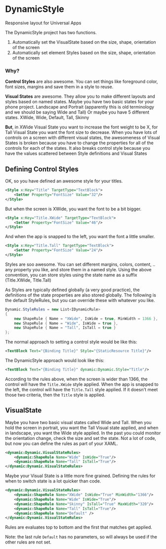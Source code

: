 # DynamicStyle #

Responsive layout for Universal Apps

The DynamicStyle project has two functions.

1. Automatically set the VisualState based on the size, shape, orientation of the screen
2. Automatically set element Styles based on the size, shape, orientation of the screen

### Why? ###
**Control Styles** are also awesome. You can set things like foreground color, font sizes, margins and save them in a style to reuse.

**Visual States** are awesome.  They allow you to make different layouts and styles based on named states.
Maybe you have two basic states for your phone project.  Landscape and Portrait (apparently this is old terminology and we should be saying Wide and Tall)
Or maybe you have 5 different states.  XWide, Wide, Default, Tall, Skinny

**But**, in XWide Visual State you want to increase the font weight to be X, for Tall Visual State you want the font size to decrease.  When you have lots of controls on a screen with different visual states, the awesomeness of Visual States is broken because you have to change the properties for all of the controls for each of the states.  It also breaks control style because you have the values scattered between Style definitions and Visual States


## Defining Control Styles ##
OK, so you have defined an awesome style for your titles.

``` xml
<Style x:Key="Title" TargetType="TextBlock">
    <Setter Property="FontSize" Value="32"/>
</Style>
```

But when the screen is XWide, you want the font to be a bit bigger.
``` xml
<Style x:Key="Title.XWide" TargetType="TextBlock">
    <Setter Property="FontSize" Value="46"/>
</Style>
```

And when the app is snapped to the left, you want the font a little smaller.
``` xml
<Style x:Key="Title.Tall" TargetType="TextBlock">
    <Setter Property="FontSize" Value="24"/>
</Style>
```

Styles are soo awesome. You can set different margins, colors, content, .. any property you like, and store them in a named style.
Using the above convention, you can store styles using the state name as a suffix (Title.XWide, Title.Tall)

As Styles are typically defined globally (a very good practice), the definitions of the state properties are also stored globally.  The following is the default StyleRules, but you can override these with whatever you like. 

``` csharp
Dynamic.StyleRules = new List<IDynamicRule>
{
    new ShapeRule { Name = "XWide", IsWide = true, MinWidth = 1366 },
    new ShapeRule { Name = "Wide", IsWide = true },
    new ShapeRule { Name = "Tall", IsTall = true }
};
```

The normal approach to setting a control style would be like this:
``` xml
<TextBlock Text="{Binding Title}" Style="{StaticResource Title}"/>
``` 

The DynamicStyle approach would look like this:
``` xml
<TextBlock Text="{Binding Title}" dynamic:Dynamic.Style="Title"/>
``` 

According to the rules above, when the screen is wider than 1366, the control will have the `Title.XWide` style applied.  When the app is snapped to the left, the control will have the `Title.Tall` style applied.  If it doesn't meet those two criteria, then the `Title` style is applied.



## VisualState ##
Maybe you have two basic visual states called Wide and Tall.  When you hold the screen in portrait, you want the Tall Visual state applied, and when in landscape, you want the Wide style applied.
In the past you could monitor the orientation change, check the size and set the state.  Not a lot of code, but now you can define the rules as part of your XAML.

``` xml
<dynamic:Dynamic.VisualStateRules>
    <dynamic:ShapeRule Name="Wide" IsWide="True"/>
    <dynamic:ShapeRule Name="Tall" IsTall="True"/>
</dynamic:Dynamic.VisualStateRules>
```

Maybe your Visual State is a little more fine grained.  Defining the rules for when to switch state is a lot quicker than code.
``` xml
<dynamic:Dynamic.VisualStateRules>
    <dynamic:ShapeRule Name="XWide" IsWide="True" MinWidth="1366"/>
    <dynamic:ShapeRule Name="Wide" IsWide="True"/>
    <dynamic:ShapeRule Name="Skinny" IsTall="True" MaxWidth="320"/>
    <dynamic:ShapeRule Name="Tall" IsTall="True"/>
    <dynamic:ShapeRule Name="Default" />
</dynamic:Dynamic.VisualStateRules>
```

Rules are evaluates top to bottom and the first that matches get applied.  

Note: the last rule `Default` has no parameters, so will always be used if the other rules are not set.

